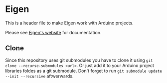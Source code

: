 # Eigen
This is a header file to make Eigen work with Arduino projects.

Please see [Eigen's website](https://eigen.tuxfamily.org/dox/index.html) for documentation.

## Clone

Since this repository uses git submodules you have to clone it using `git clone --recurse-submodules <url>`. Or just add it to your Arduino project libraries foldes as a git submodule. Don't forget to run `git submodule update --init --recursive` aftwerwards.

